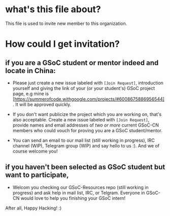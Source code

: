 # what's this file about?
This file is used to invite new member to this organization.

# How could I get invitation?

## if you are a GSoC student or mentor indeed and locate in China:

- Please just create a new issue labeled with ```[Join Request]```, introduction yourself and giving the link of your (or your student's) GSoC project page, e.g mine is [https://summerofcode.withgoogle.com/projects/#6008675886956544]. It will be approved quickly.

- If you don't want publicize the project which you are working on, that's also acceptable. Create a new issue labeled with ```[Join Request]```, provide names and email addresses of *two or more* current GSoC-CN members who could vouch for proving you are a GSoC student/mentor. 

- You can send an email to our mail list (still working in progress), IRC channel (WIP), Telegram group (WIP) and say hello to us :). And we of course welcome you!

## if you haven't been selected as GSoC student but want to participate,

- Welcom you checking our GSoC-Resources repo (still working in progress) and ask help in mail list, IRC, or Telgram. Everyone in GSoC-CN would love to help you finishing your GSoC intern!

After all, Happy Hacking! :)
